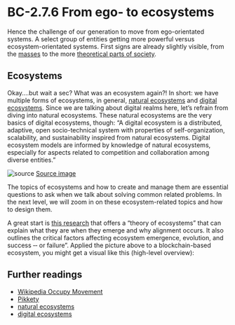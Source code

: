 # BC-2.7.6 From ego- to ecosystems

Hence the challenge of our generation to move from ego-orientated systems. A select group of entities getting more powerful versus ecosystem-orientated systems. First signs are already slightly visible, from the [masses]( https://en.wikipedia.org/wiki/Occupy_movement) to the more [theoretical parts of society]( https://en.wikipedia.org/wiki/Capital_in_the_Twenty-First_Century).

## Ecosystems

Okay….but wait a sec? What was an ecosystem again?! In short: we have multiple forms of ecosystems, in general, [natural ecosystems]( https://en.wikipedia.org/wiki/Ecosystem) and [digital ecosystems]( https://en.wikipedia.org/wiki/Digital_ecosystem). Since we are talking about digital realms here, let’s refrain from diving into natural ecosystems. These natural ecosystems are the very basics of digital ecosystems, though:
“A digital ecosystem is a distributed, adaptive, open socio-technical system with properties of self-organization, scalability, and sustainability inspired from natural ecosystems. Digital ecosystem models are informed by knowledge of natural ecosystems, especially for aspects related to competition and collaboration among diverse entities.”



![source]( https://www.researchgate.net/publication/330697869/figure/fig1/AS:720240669380608@1548730165100/Diagram-Ego-Eco-Humankind-is-part-of-the-ecosystem-not-apart-from-or-above-it-This.png)
[Source image]( https://www.researchgate.net/publication/330697869/figure/fig1/AS:720240669380608@1548730165100/Diagram-Ego-Eco-Humankind-is-part-of-the-ecosystem-not-apart-from-or-above-it-This.png)


The topics of ecosystems and how to create and manage them are essential questions to ask when we talk about solving common related problems. In the next level, we will zoom in on these ecosystem-related topics and how to design them.

A great start is [this research]( https://www.researchgate.net/publication/323916602_Towards_a_Theory_of_Ecosystems) that offers a “theory of ecosystems” that can explain what they are when they emerge and why alignment occurs. It also outlines the critical factors affecting ecosystem emergence, evolution, and success ‐‐ or failure”. Applied the picture above to a blockchain-based ecosystem, you might get a visual like this (high-level overview):

## Further readings

* [Wikipedia Occupy Movement]( https://en.wikipedia.org/wiki/Occupy_movement)
* [Pikkety](https://en.wikipedia.org/wiki/Capital_in_the_Twenty-First_Century)
* [natural ecosystems]( https://en.wikipedia.org/wiki/Ecosystem)
* [digital ecosystems]( https://en.wikipedia.org/wiki/Digital_ecosystem)






